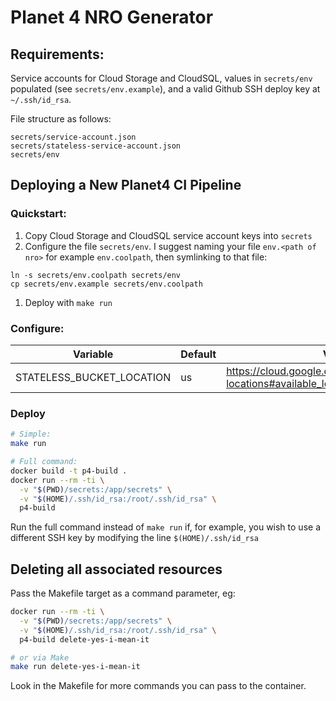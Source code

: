 # Planet 4 NRO Generator

## Requirements:

Service accounts for Cloud Storage and CloudSQL, values in `secrets/env` populated (see `secrets/env.example`), and a valid Github SSH deploy key at `~/.ssh/id_rsa`.

File structure as follows:

```
secrets/service-account.json
secrets/stateless-service-account.json
secrets/env
```

## Deploying a New Planet4 CI Pipeline

### Quickstart:
1.  Copy Cloud Storage and CloudSQL service account keys into `secrets`
1.  Configure the file `secrets/env`. I suggest naming your file `env.<path of nro>` for example `env.coolpath`, then symlinking to that file:
```
ln -s secrets/env.coolpath secrets/env
cp secrets/env.example secrets/env.coolpath
```
1.  Deploy with `make run`

### Configure:

  Variable| Default | Values
--|---|--
STATELESS_BUCKET_LOCATION  |  us |  https://cloud.google.com/storage/docs/bucket-locations#available_locations

### Deploy

```bash
# Simple:
make run

# Full command:
docker build -t p4-build .
docker run --rm -ti \
  -v "$(PWD)/secrets:/app/secrets" \
  -v "$(HOME)/.ssh/id_rsa:/root/.ssh/id_rsa" \
  p4-build
```

Run the full command instead of `make run` if, for example, you wish to use a different SSH key by modifying the line `$(HOME)/.ssh/id_rsa`

## Deleting all associated resources

Pass the Makefile target as a command parameter, eg:

```bash
docker run --rm -ti \
  -v "$(PWD)/secrets:/app/secrets" \
  -v "$(HOME)/.ssh/id_rsa:/root/.ssh/id_rsa" \
  p4-build delete-yes-i-mean-it

# or via Make
make run delete-yes-i-mean-it
```

Look in the Makefile for more commands you can pass to the container.

